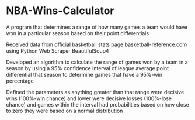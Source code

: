 # NBA-Wins-Calculator

A program that determines a range of how many games a team would have won in a particular season based on their point differentials

Received data from official basketball stats page basketball-reference.com using Python Web Scraper BeautifulSoup4

Developed an algorithm to calculate the range of games won by a team in a season by using a 95% confidence interval of league average point differential that season to determine games that have a 95%-win percentage

Defined the parameters as anything greater than that range were decisive wins (100%-win chance) and lower were decisive losses (100%-lose chance) and games within the interval had probabilities based on how close to zero they were based on a normal distribution
